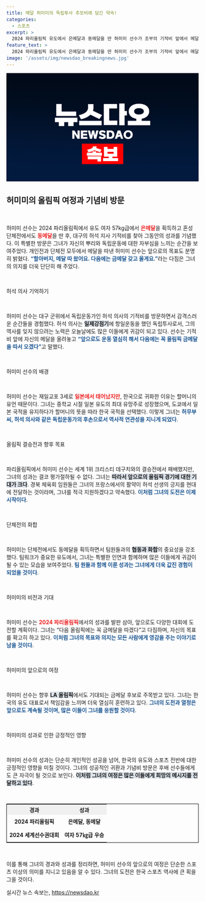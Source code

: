 ```yaml
---
title: 메달 허미미의 독립투사 추모비에 담긴 약속!
categories:
  - 스포츠
excerpt: >
  2024 파리올림픽 유도에서 은메달과 동메달을 딴 허미미 선수가 조부의 기적비 앞에서 메달을 올리고 다짐했습니다. 다음엔 금메달!이라는 그의 굳은 의지와 함께, 독립운동가의 후손으로서의 자부심이 가득한 순간을 놓치지 마세요!
feature_text: >
  2024 파리올림픽 유도에서 은메달과 동메달을 딴 허미미 선수가 조부의 기적비 앞에서 메달을 올리고 다짐했습니다. 다음엔 금메달!이라는 그의 굳은 의지와 함께, 독립운동가의 후손으로서의 자부심이 가득한 순간을 놓치지 마세요!
image: '/assets/img/newsdao_breakingnews.jpg'
---
```


<p><img src="/assets/img/newsdao_breakingnews.jpg" alt="cryptoinkorea 속보" /></p>

<h2 data-ke-size="size26">허미미의 올림픽 여정과 기념비 방문</h2>

<p data-ke-size="size16">&nbsp;</p>

<p>허미미 선수는 2024 파리올림픽에서 유도 여자 57kg급에서 <b><span style="color: #ee2323;">은메달</span></b>을 획득하고 혼성 단체전에서도 <b><span style="color: #ee2323;">동메달</span></b>을 딴 후, 대구의 허석 지사 기적비를 찾아 그동안의 성과를 기념했다. 이 특별한 방문은 그녀가 자신의 뿌리와 독립운동에 대한 자부심을 느끼는 순간을 보여주었다. 개인전과 단체전 모두에서 메달을 따낸 허미미 선수는 앞으로의 목표도 분명히 밝혔다. <b><span style="color: #1a5490;">“할아버지, 메달 따 왔어요. 다음에는 금메달 갖고 올게요.”</span></b>라는 다짐은 그녀의 의지를 더욱 단단히 해 주었다.</p>

<p data-ke-size="size16">&nbsp;</p>

<p>허석 의사 기억하기</p>

<p data-ke-size="size16">&nbsp;</p>

<p>허미미 선수는 대구 군위에서 독립운동가인 허석 의사의 기적비를 방문하면서 감격스러운 순간들을 경험했다. 허석 의사는 <b><span style="background-color: #21538527;">일제강점기</span></b>에 항일운동을 했던 독립투사로서, 그의 역사를 잊지 않으려는 노력은 오늘날에도 많은 이들에게 귀감이 되고 있다. 선수는 기적비 앞에 자신의 메달을 올려놓고 <b><span style="color: #1a5490;">“앞으로도 운동 열심히 해서 다음에는 꼭 올림픽 금메달을 따서 오겠다”</span></b>고 말했다.</p>

<p data-ke-size="size16">&nbsp;</p>

<p>허미미 선수의 배경</p>

<p data-ke-size="size16">&nbsp;</p>

<p>허미미 선수는 재일교포 3세로 <b><span style="color: #ee2323;">일본에서 태어났지만</span></b>, 한국으로 귀화한 이유는 할머니의 유언 때문이다. 그녀는 중학교 시절 일본 유도의 최대 유망주로 성장했으며, 도쿄에서 일본 국적을 유지하다가 할머니의 뜻을 따라 한국 국적을 선택했다. 이렇게 그녀는 <b><span style="color: #1a5490;">허무부씨, 허석 의사와 같은 독립운동가의 후손으로서 역사적 연관성을 지니게 되었다</span></b>.</p>

<p data-ke-size="size16">&nbsp;</p>

<p>올림픽 결승전과 향후 목표</p>

<p data-ke-size="size16">&nbsp;</p>

<p>파리올림픽에서 허미미 선수는 세계 1위 크리스티 데구치와의 결승전에서 패배했지만, 그녀의 성과는 결코 평가절하될 수 없다. 그녀는 <b><span style="background-color: #21538527;">따라서 앞으로의 올림픽 경기에 대한 기대가 크다</span></b>. 경북 체육회 임원들은 그녀의 프랑스에서의 활약이 허석 선생의 긍지를 현대에 전달하는 것이라며, 그녀를 적극 지원하겠다고 약속했다. <b><span style="color: #1a5490;">이처럼 그녀의 도전은 이제 시작이다</span></b>.</p>

<p data-ke-size="size16">&nbsp;</p>

<p>단체전의 화합</p>

<p data-ke-size="size16">&nbsp;</p>

<p>허미미는 단체전에서도 동메달을 획득하면서 팀원들과의 <b><span style="background-color: #21538527;">협동과 화합</span></b>의 중요성을 강조했다. 팀워크가 중요한 유도에서, 그녀는 특별한 인연과 함께하며 많은 이들에게 귀감이 될 수 있는 모습을 보여주었다. <b><span style="color: #1a5490;">팀 원들과 함께 이룬 성과는 그녀에게 더욱 값진 경험이 되었을 것이다</span></b>.</p>

<p data-ke-size="size16">&nbsp;</p>

<p>허미미의 비전과 기대</p>

<p data-ke-size="size16">&nbsp;</p>

<p>허미미 선수는 <b><span style="color: #ee2323;">2024 파리올림픽</span></b>에서의 성과를 발판 삼아, 앞으로도 다양한 대회에 도전할 계획이다. 그녀는 “다음 올림픽에는 꼭 금메달을 따겠다”고 다짐하며, 자신의 목표를 확고히 하고 있다. <b><span style="color: #1a5490;">이처럼 그녀의 목표와 의지는 모든 사람에게 영감을 주는 이야기로 남을 것이다</span></b>.</p>

<p data-ke-size="size16">&nbsp;</p>

<p>허미미의 앞으로의 여정</p>

<p data-ke-size="size16">&nbsp;</p>

<p>허미미 선수는 향후 <b><span style="background-color: #21538527;">LA 올림픽</span></b>에서도 기대되는 금메달 후보로 주목받고 있다. 그녀는 한국의 유도 대표로서 책임감을 느끼며 더욱 열심히 훈련하고 있다. <b><span style="color: #1a5490;">그녀의 도전과 열정은 앞으로도 계속될 것이며, 많은 이들이 그녀를 응원할 것이다</span></b>.</p>

<p data-ke-size="size16">&nbsp;</p>

<p>허미미의 성과로 인한 긍정적인 영향</p>

<p data-ke-size="size16">&nbsp;</p>

<p>허미미 선수의 성과는 단순히 개인적인 성공을 넘어, 한국의 유도와 스포츠 전반에 대한 긍정적인 영향을 미칠 것이다. 그녀의 성공적인 귀환과 기념비 방문은 후배 선수들에게도 큰 자극이 될 것으로 보인다. <b><span style="background-color: #21538527;">이처럼 그녀의 여정은 많은 이들에게 희망의 메시지를 전달하고 있다</span></b>.</p>

<p data-ke-size="size16">&nbsp;</p>

<table style="width: 100%; border-collapse: collapse; border: 1px solid black;">
    <tr>
        <th style="text-align: center; background-color: #f0f0f0;">경과</th>
        <th style="text-align: center; background-color: #f0f0f0;">성과</th>
    </tr>
    <tr>
        <td style="text-align: center; height: 30px;"><b>2024 파리올림픽</b></td>
        <td style="text-align: center; height: 30px;"><b>은메달, 동메달</b></td>
    </tr>
    <tr>
        <td style="text-align: center; height: 30px;"><b>2024 세계선수권대회</b></td>
        <td style="text-align: center; height: 30px;"><b>여자 57㎏급 우승</b></td>
    </tr>
</table>

<p data-ke-size="size16">&nbsp;</p> 

<p>이를 통해 그녀의 경과와 성과를 정리하면, 허미미 선수의 앞으로의 여정은 단순한 스포츠 이상의 의미를 지니고 있음을 알 수 있다. 그녀의 도전은 한국 스포츠 역사에 큰 획을 그을 것이다. </p>
실시간 뉴스 속보는, <a href="https://newsdao.kr" rel="dofollow">https://newsdao.kr</a>


